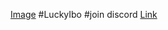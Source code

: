 [Image](https://media.wired.com/photos/627da1085d49787abdf713b4/master/pass/Pakistani-Gamers-Want-a-Seat-at-the-Table-Culture-shutterstock_1949862841.jpg)
#LuckyIbo
#join discord [Link](https://discord.gg/5kNnmysgVx)
